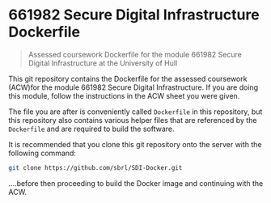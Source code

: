 # 661982 Secure Digital Infrastructure Dockerfile

> Assessed coursework Dockerfile for the module 661982 Secure Digital Infrastructure at the University of Hull

This git repository contains the Dockerfile for the assessed coursework (ACW)for the module 661982 Secure Digital Infrastructure. If you are doing this module, follow the instructions in the ACW sheet you were given.


The file you are after is conveniently called `Dockerfile` in this repository, but this repository also contains various helper files that are referenced by the `Dockerfile` and are required to build the software.

It is recommended that you clone this git repository onto the server with the following command:

```bash
git clone https://github.com/sbrl/SDI-Docker.git
```

....before then proceeding to build the Docker image and continuing with the ACW.
